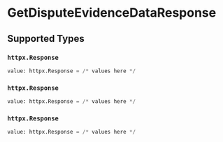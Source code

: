 # GetDisputeEvidenceDataResponse


## Supported Types

### `httpx.Response`

```python
value: httpx.Response = /* values here */
```

### `httpx.Response`

```python
value: httpx.Response = /* values here */
```

### `httpx.Response`

```python
value: httpx.Response = /* values here */
```

